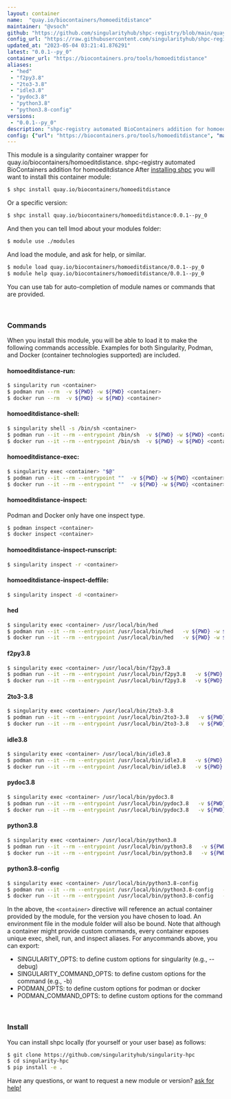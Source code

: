 ```yaml
---
layout: container
name:  "quay.io/biocontainers/homoeditdistance"
maintainer: "@vsoch"
github: "https://github.com/singularityhub/shpc-registry/blob/main/quay.io/biocontainers/homoeditdistance/container.yaml"
config_url: "https://raw.githubusercontent.com/singularityhub/shpc-registry/main/quay.io/biocontainers/homoeditdistance/container.yaml"
updated_at: "2023-05-04 03:21:41.876291"
latest: "0.0.1--py_0"
container_url: "https://biocontainers.pro/tools/homoeditdistance"
aliases:
 - "hed"
 - "f2py3.8"
 - "2to3-3.8"
 - "idle3.8"
 - "pydoc3.8"
 - "python3.8"
 - "python3.8-config"
versions:
 - "0.0.1--py_0"
description: "shpc-registry automated BioContainers addition for homoeditdistance"
config: {"url": "https://biocontainers.pro/tools/homoeditdistance", "maintainer": "@vsoch", "description": "shpc-registry automated BioContainers addition for homoeditdistance", "latest": {"0.0.1--py_0": "sha256:6c01c1d040eb249afbe168b95149d5c9a889c4af6aba581d0882402c5ee36583"}, "tags": {"0.0.1--py_0": "sha256:6c01c1d040eb249afbe168b95149d5c9a889c4af6aba581d0882402c5ee36583"}, "docker": "quay.io/biocontainers/homoeditdistance", "aliases": {"hed": "/usr/local/bin/hed", "f2py3.8": "/usr/local/bin/f2py3.8", "2to3-3.8": "/usr/local/bin/2to3-3.8", "idle3.8": "/usr/local/bin/idle3.8", "pydoc3.8": "/usr/local/bin/pydoc3.8", "python3.8": "/usr/local/bin/python3.8", "python3.8-config": "/usr/local/bin/python3.8-config"}}
---
```


This module is a singularity container wrapper for quay.io/biocontainers/homoeditdistance.
shpc-registry automated BioContainers addition for homoeditdistance
After [installing shpc](#install) you will want to install this container module:


```bash
$ shpc install quay.io/biocontainers/homoeditdistance
```

Or a specific version:

```bash
$ shpc install quay.io/biocontainers/homoeditdistance:0.0.1--py_0
```

And then you can tell lmod about your modules folder:

```bash
$ module use ./modules
```

And load the module, and ask for help, or similar.

```bash
$ module load quay.io/biocontainers/homoeditdistance/0.0.1--py_0
$ module help quay.io/biocontainers/homoeditdistance/0.0.1--py_0
```

You can use tab for auto-completion of module names or commands that are provided.

<br>

### Commands

When you install this module, you will be able to load it to make the following commands accessible.
Examples for both Singularity, Podman, and Docker (container technologies supported) are included.

#### homoeditdistance-run:

```bash
$ singularity run <container>
$ podman run --rm  -v ${PWD} -w ${PWD} <container>
$ docker run --rm  -v ${PWD} -w ${PWD} <container>
```

#### homoeditdistance-shell:

```bash
$ singularity shell -s /bin/sh <container>
$ podman run --it --rm --entrypoint /bin/sh  -v ${PWD} -w ${PWD} <container>
$ docker run --it --rm --entrypoint /bin/sh  -v ${PWD} -w ${PWD} <container>
```

#### homoeditdistance-exec:

```bash
$ singularity exec <container> "$@"
$ podman run --it --rm --entrypoint ""  -v ${PWD} -w ${PWD} <container> "$@"
$ docker run --it --rm --entrypoint ""  -v ${PWD} -w ${PWD} <container> "$@"
```

#### homoeditdistance-inspect:

Podman and Docker only have one inspect type.

```bash
$ podman inspect <container>
$ docker inspect <container>
```

#### homoeditdistance-inspect-runscript:

```bash
$ singularity inspect -r <container>
```

#### homoeditdistance-inspect-deffile:

```bash
$ singularity inspect -d <container>
```


#### hed

```bash
$ singularity exec <container> /usr/local/bin/hed
$ podman run --it --rm --entrypoint /usr/local/bin/hed   -v ${PWD} -w ${PWD} <container> -c " $@"
$ docker run --it --rm --entrypoint /usr/local/bin/hed   -v ${PWD} -w ${PWD} <container> -c " $@"
```


#### f2py3.8

```bash
$ singularity exec <container> /usr/local/bin/f2py3.8
$ podman run --it --rm --entrypoint /usr/local/bin/f2py3.8   -v ${PWD} -w ${PWD} <container> -c " $@"
$ docker run --it --rm --entrypoint /usr/local/bin/f2py3.8   -v ${PWD} -w ${PWD} <container> -c " $@"
```


#### 2to3-3.8

```bash
$ singularity exec <container> /usr/local/bin/2to3-3.8
$ podman run --it --rm --entrypoint /usr/local/bin/2to3-3.8   -v ${PWD} -w ${PWD} <container> -c " $@"
$ docker run --it --rm --entrypoint /usr/local/bin/2to3-3.8   -v ${PWD} -w ${PWD} <container> -c " $@"
```


#### idle3.8

```bash
$ singularity exec <container> /usr/local/bin/idle3.8
$ podman run --it --rm --entrypoint /usr/local/bin/idle3.8   -v ${PWD} -w ${PWD} <container> -c " $@"
$ docker run --it --rm --entrypoint /usr/local/bin/idle3.8   -v ${PWD} -w ${PWD} <container> -c " $@"
```


#### pydoc3.8

```bash
$ singularity exec <container> /usr/local/bin/pydoc3.8
$ podman run --it --rm --entrypoint /usr/local/bin/pydoc3.8   -v ${PWD} -w ${PWD} <container> -c " $@"
$ docker run --it --rm --entrypoint /usr/local/bin/pydoc3.8   -v ${PWD} -w ${PWD} <container> -c " $@"
```


#### python3.8

```bash
$ singularity exec <container> /usr/local/bin/python3.8
$ podman run --it --rm --entrypoint /usr/local/bin/python3.8   -v ${PWD} -w ${PWD} <container> -c " $@"
$ docker run --it --rm --entrypoint /usr/local/bin/python3.8   -v ${PWD} -w ${PWD} <container> -c " $@"
```


#### python3.8-config

```bash
$ singularity exec <container> /usr/local/bin/python3.8-config
$ podman run --it --rm --entrypoint /usr/local/bin/python3.8-config   -v ${PWD} -w ${PWD} <container> -c " $@"
$ docker run --it --rm --entrypoint /usr/local/bin/python3.8-config   -v ${PWD} -w ${PWD} <container> -c " $@"
```



In the above, the `<container>` directive will reference an actual container provided
by the module, for the version you have chosen to load. An environment file in the
module folder will also be bound. Note that although a container
might provide custom commands, every container exposes unique exec, shell, run, and
inspect aliases. For anycommands above, you can export:

 - SINGULARITY_OPTS: to define custom options for singularity (e.g., --debug)
 - SINGULARITY_COMMAND_OPTS: to define custom options for the command (e.g., -b)
 - PODMAN_OPTS: to define custom options for podman or docker
 - PODMAN_COMMAND_OPTS: to define custom options for the command

<br>

### Install

You can install shpc locally (for yourself or your user base) as follows:

```bash
$ git clone https://github.com/singularityhub/singularity-hpc
$ cd singularity-hpc
$ pip install -e .
```

Have any questions, or want to request a new module or version? [ask for help!](https://github.com/singularityhub/singularity-hpc/issues)